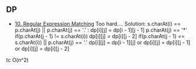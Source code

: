 ## DP
- [10. Regular Expression Matching](https://leetcode.com/problems/regular-expression-matching/)
Too hard....
Solution:
   s.charAt(i) == p.charAt(j) || p.charAt(j) == '.' : dp[i][j] = dp[i - 1][j - 1]
   p.charAt(j) == '*'
    if(p.charAt(j - 1) != s.charAt(i)) dp[i][j] = dp[i][j - 2]
    if(p.charAt(j - 1) == s.charAt(i)) || p.charAt(j) == '.'
        dp[i][j] = dp[i - 1][j]
     or dp[i][j] = dp[i][j - 1]
     or dp[i][j] = dp[i][j - 2]

tc O(n^2)
